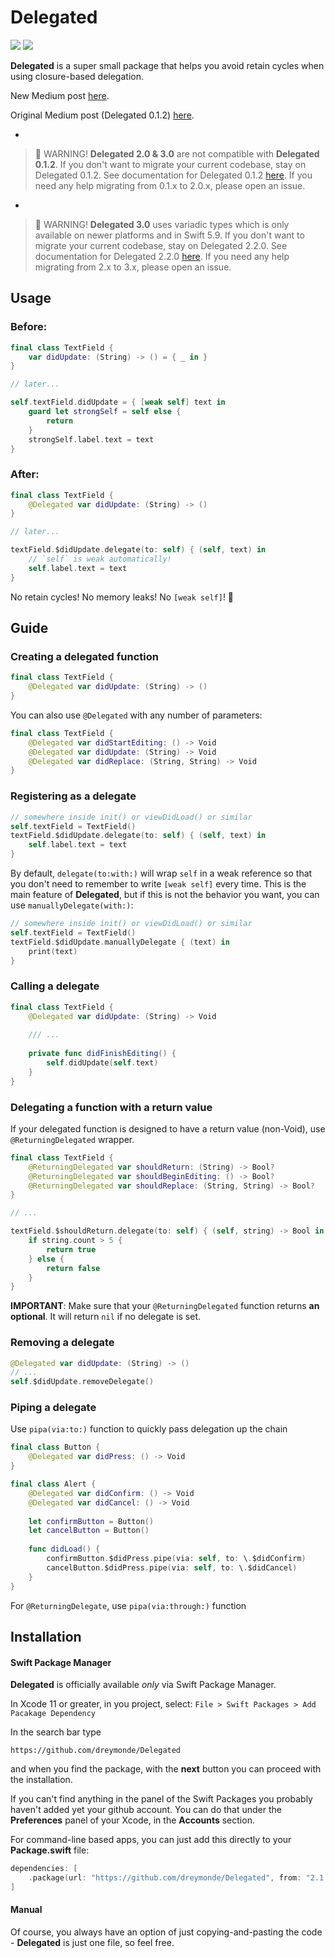 # Delegated

[![](https://img.shields.io/endpoint?url=https%3A%2F%2Fswiftpackageindex.com%2Fapi%2Fpackages%2Fdreymonde%2FDelegated%2Fbadge%3Ftype%3Dswift-versions)](https://swiftpackageindex.com/dreymonde/Delegated)
[![](https://img.shields.io/endpoint?url=https%3A%2F%2Fswiftpackageindex.com%2Fapi%2Fpackages%2Fdreymonde%2FDelegated%2Fbadge%3Ftype%3Dplatforms)](https://swiftpackageindex.com/dreymonde/Delegated)

**Delegated** is a super small package that helps you avoid retain cycles when using closure-based delegation.

New Medium post [here](https://medium.com/anysuggestion/no-more-weak-self-or-the-weird-new-future-of-delegation-f2a2745cd73).

Original Medium post (Delegated 0.1.2) [here](https://medium.com/anysuggestion/preventing-memory-leaks-with-swift-compile-time-safety-49b845df4dc6).

-

> 🚨 WARNING!  **Delegated 2.0 & 3.0** are not compatible with **Delegated 0.1.2**. If you don't want to migrate your current codebase, stay on Delegated 0.1.2. See documentation for Delegated 0.1.2 [here](https://github.com/dreymonde/Delegated/tree/0.1.2). If you need any help migrating from 0.1.x to 2.0.x, please open an issue.

-

> 🚨 WARNING!  **Delegated 3.0** uses variadic types which is only available on newer platforms and in Swift 5.9. If you don't want to migrate your current codebase, stay on Delegated 2.2.0. See documentation for Delegated 2.2.0 [here](https://github.com/dreymonde/Delegated/tree/2.2.0). If you need any help migrating from 2.x to 3.x, please open an issue.

## Usage

### Before:

```swift
final class TextField {
    var didUpdate: (String) -> () = { _ in }
}

// later...

self.textField.didUpdate = { [weak self] text in
    guard let strongSelf = self else {
        return
    }
    strongSelf.label.text = text
}
```

### After:

```swift
final class TextField {
    @Delegated var didUpdate: (String) -> ()
}

// later...

textField.$didUpdate.delegate(to: self) { (self, text) in
    // `self` is weak automatically!
    self.label.text = text
}
```


No retain cycles! No memory leaks! No `[weak self]`! 🎉

## Guide

### Creating a delegated function

```swift
final class TextField {
    @Delegated var didUpdate: (String) -> ()
}
```

You can also use `@Delegated` with any number of parameters:

```swift
final class TextField {
    @Delegated var didStartEditing: () -> Void
    @Delegated var didUpdate: (String) -> Void
    @Delegated var didReplace: (String, String) -> Void
}
```

### Registering as a delegate

```swift
// somewhere inside init() or viewDidLoad() or similar
self.textField = TextField()
textField.$didUpdate.delegate(to: self) { (self, text) in
    self.label.text = text
}
```

By default, `delegate(to:with:)` will wrap `self` in a weak reference so that you don't need to remember to write `[weak self]` every time. This is the main feature of **Delegated**, but if this is not the behavior you want, you can use `manuallyDelegate(with:)`:

```swift
// somewhere inside init() or viewDidLoad() or similar
self.textField = TextField()
textField.$didUpdate.manuallyDelegate { (text) in
    print(text)
}
```

### Calling a delegate

```swift
final class TextField {
    @Delegated var didUpdate: (String) -> Void
    
    /// ...
    
    private func didFinishEditing() {
        self.didUpdate(self.text)
    }
}
```

### Delegating a function with a return value

If your delegated function is designed to have a return value (non-Void), use `@ReturningDelegated` wrapper.

```swift
final class TextField {
    @ReturningDelegated var shouldReturn: (String) -> Bool?
    @ReturningDelegated var shouldBeginEditing: () -> Bool?
    @ReturningDelegated var shouldReplace: (String, String) -> Bool?
}

// ...

textField.$shouldReturn.delegate(to: self) { (self, string) -> Bool in
    if string.count > 5 {
        return true
    } else {
        return false
    }
}
```

**IMPORTANT**: Make sure that your `@ReturningDelegated` function returns **an optional**. It will return `nil` if no delegate is set.

### Removing a delegate

```swift
@Delegated var didUpdate: (String) -> ()
// ...
self.$didUpdate.removeDelegate()
```

### Piping a delegate

Use `pipa(via:to:)` function to quickly pass delegation up the chain

```swift
final class Button {
    @Delegated var didPress: () -> Void
}

final class Alert {
    @Delegated var didConfirm: () -> Void
    @Delegated var didCancel: () -> Void
    
    let confirmButton = Button()
    let cancelButton = Button()
    
    func didLoad() {
        confirmButton.$didPress.pipe(via: self, to: \.$didConfirm)
        cancelButton.$didPress.pipe(via: self, to: \.$didCancel)
    }
}
```

For `@ReturningDelegate`, use `pipa(via:through:)` function

## Installation

#### Swift Package Manager

**Delegated** is officially available *only* via Swift Package Manager.

In Xcode 11 or greater, in you project, select: `File > Swift Packages > Add Pacakage Dependency`

In the search bar type

```
https://github.com/dreymonde/Delegated
``` 

and when you find the package, with the **next** button you can proceed with the installation.

If you can't find anything in the panel of the Swift Packages you probably haven't added yet your github account.
You can do that under the **Preferences** panel of your Xcode, in the **Accounts** section.

For command-line based apps, you can just add this directly to your **Package.swift** file:

```swift
dependencies: [
    .package(url: "https://github.com/dreymonde/Delegated", from: "2.1.0"),
]
```

#### Manual

Of course, you always have an option of just copying-and-pasting the code - **Delegated** is just one file, so feel free.
